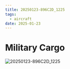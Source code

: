 ```yaml
---
title: 20250123-896C2D_1225
tags:
  - aircraft
date: 2025-01-23
---
```


# Military Cargo

![20250123-896C2D_1225](/aircraft/20250123-896C2D_1225.jpg)